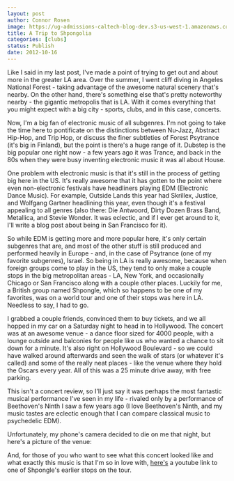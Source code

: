 ```yaml
---
layout: post
author: Connor Rosen
image: https://ug-admissions-caltech-blog-dev.s3-us-west-1.amazonaws.com/old_pictures/caltech_as_it_happens/6a0105349b8251970b017d3ca74201970c.jpg
title: A Trip to Shpongolia 
categories: [clubs]
status: Publish
date: 2012-10-16
---
```


Like I said in my last post, I've made a point of trying to get out and about more in the greater LA area. Over the summer, I went cliff diving in Angeles National Forest - taking advantage of the awesome natural scenery that's nearby. On the other hand, there's something else that's pretty noteworthy nearby - the gigantic metropolis that is LA. With it comes everything that you might expect with a big city - sports, clubs, and in this case, concerts.

Now, I'm a big fan of electronic music of all subgenres. I'm not going to take the time here to pontificate on the distinctions between Nu-Jazz, Abstract Hip-Hop, and Trip Hop, or discuss the finer subtleties of Forest Psytrance (it's big in Finland), but the point is there's a huge range of it. Dubstep is the big popular one right now - a few years ago it was Trance, and back in the 80s when they were busy inventing electronic music it was all about House.

One problem with electronic music is that it's still in the process of getting big here in the US. It's really awesome that it has gotten to the point where even non-electronic festivals have headliners playing EDM (Electronic Dance Music). For example, Outside Lands this year had Skrillex, Justice, and Wolfgang Gartner headlining this year, even though it's a festival appealing to all genres (also there: Die Antwoord, Dirty Dozen Brass Band, Metallica, and Stevie Wonder. It was eclectic, and if I ever get around to it, I'll write a blog post about being in San Francisco for it).

So while EDM is getting more and more popular here, it's only certain subgenres that are, and most of the other stuff is still produced and performed heavily in Europe - and, in the case of Psytrance (one of my favorite subgenres), Israel. So being in LA is really awesome, because when foreign groups come to play in the US, they tend to only make a couple stops in the big metropolitan areas - LA, New York, and occasionally Chicago or San Francisco along with a couple other places. Luckily for me, a British group named Shpongle, which so happens to be one of my favorites, was on a world tour and one of their stops was here in LA. Needless to say, I had to go.

I grabbed a couple friends, convinced them to buy tickets, and we all hopped in my car on a Saturday night to head in to Hollywood. The concert was at an awesome venue - a dance floor sized for 4000 people, with a lounge outside and balconies for people like us who wanted a chance to sit down for a minute. It's also right on Hollywood Boulevard - so we could have walked around afterwards and seen the walk of stars (or whatever it's called) and some of the really neat places - like the venue where they hold the Oscars every year. All of this was a 25 minute drive away, with free parking.

This isn't a concert review, so I'll just say it was perhaps the most fantastic musical performance I've seen in my life - rivaled only by a performance of Beethoven's Ninth I saw a few years ago (I love Beethoven's Ninth, and my music tastes are eclectic enough that I can compare classical music to psychedelic EDM).

Unfortunately, my phone's camera decided to die on me that night, but here's a picture of the venue:

And, for those of you who want to see what this concert looked like and what exactly this music is that I'm so in love with, <a href="https://www.youtube.com/watch?v=fGjE9-DiYyo&amp;feature=related" target="_self">here's</a> a youtube link to one of Shpongle's earlier stops on the tour.

